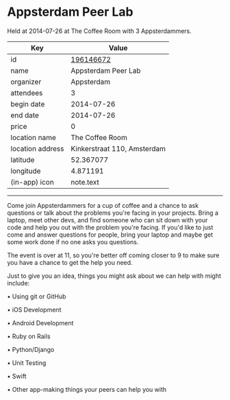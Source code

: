 # Appsterdam Peer Lab
Held at 2014-07-26 at The Coffee Room with 3 Appsterdammers.
        
|Key|Value
|---|---|
|id|[196146672](https://www.meetup.com/appsterdam/events/196146672/)|
|name|Appsterdam Peer Lab|
|organizer|Appsterdam|
|attendees|3|
|begin date|2014-07-26|
|end date|2014-07-26|
|price|0|
|location name|The Coffee Room|
|location address|Kinkerstraat 110, Amsterdam|
|latitude|52.367077|
|longitude|4.871191|
|(in-app) icon|note.text|

---

Come join Appsterdammers for a cup of coffee and a chance to ask questions or talk about the problems you're facing in your projects. Bring a laptop, meet other devs, and find someone who can sit down with your code and help you out with the problem you're facing. If you'd like to just come and answer questions for people, bring your laptop and maybe get some work done if no one asks you questions.

The event is over at 11, so you're better off coming closer to 9 to make sure you have a chance to get the help you need.

Just to give you an idea, things you might ask about we can help with might include:

• Using git or GitHub

• iOS Development

• Android Development

• Ruby on Rails

• Python/Django

• Unit Testing

• Swift

• Other app-making things your peers can help you with


